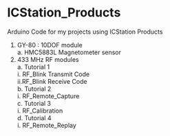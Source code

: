 # ICStation_Products
Arduino Code for my projects using ICStation Products

1. GY-80 : 10DOF module<br> 
  a. HMC5883L Magnetometer sensor
2. 433 MHz RF modules<br>
    a. Tutorial 1<br>
        i. RF_Blink Transmit Code<br>
        ii.RF_Blink Receive Code<br>
    b. Tutorial 2<br>
        i. RF_Remote_Capture<br>
    c. Tutorial 3<br>
        i. RF_Calibration<br>
    d. Tutorial 4<br>
        i. RF_Remote_Replay<br>
